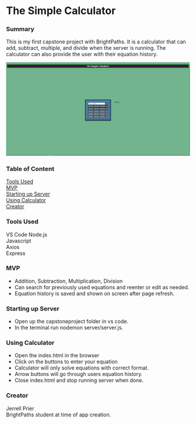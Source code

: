 # The Simple Calculator

### Summary
This is my first capstone project with BrightPaths. It is a calculator that can add, subtract, multiple, and divide when the server is running. The calculator can also provide the user with their equation history.



![Alt text](https://github.com/Ponesty/capstone-project-1/blob/main/images/Simple.PNG "Simple")

### Table of Content
[Tools Used](#tools-used)<br />
[MVP](#MVP)<br />
[Starting up Server](#starting-up-server) <br />
[Using Calculator](#using-calculator) <br />
[Creator](#creator)

### Tools Used
VS Code
Node.js <br />
Javascript <br />
Axios <br />
Express

### MVP
- Addition, Subtraction, Multiplication, Division <br />
- Can search for previously used equations and reenter or edit as needed. <br />
- Equation history is saved and shown on screen after page refresh.

### Starting up Server
- Open up the capstoneproject folder in vs code. <br />
- In the terminal run nodemon server/server.js. <br />


### Using Calculator
- Open the index.html in the browser <br />
- Click on the buttons to enter your equation
- Calculator will only solve equations with correct format.
- Arrow buttons will go through users equation history.
- Close index.html and stop running server when done.

### Creator
Jerrell Prier <br />
BrightPaths student at time of app creation.
